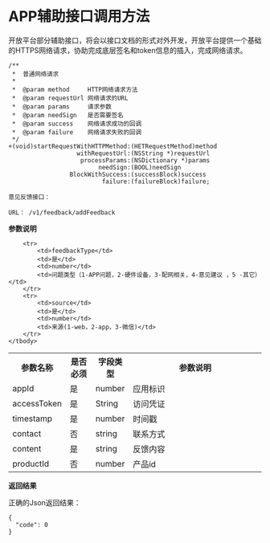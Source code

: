 # APP辅助接口调用方法

开放平台部分辅助接口，将会以接口文档的形式对外开发，开放平台提供一个基础的HTTPS网络请求，协助完成底层签名和token信息的插入，完成网络请求。

```
/**
 *  普通网络请求
 *
 *  @param method     HTTP网络请求方法
 *  @param requestUrl 网络请求的URL
 *  @param params     请求参数
 *  @param needSign   是否需要签名
 *  @param success    网络请求成功的回调
 *  @param failure    网络请求失败的回调
 */
+(void)startRequestWithHTTPMethod:(HETRequestMethod)method
                   withRequestUrl:(NSString *)requestUrl
                    processParams:(NSDictionary *)params
                         needSign:(BOOL)needSign
                 BlockWithSuccess:(successBlock)success
                          failure:(failureBlock)failure;
```

```
意见反馈接口：

URL： /v1/feedback/addFeedback
```

**参数说明**

<table width="100%" style="border-spacing: 0; border-collapse: collapse; cellspacing:0;">
	<tbody>
		<tr>
			<th width="16%">参数名称</th>
			<th width="11%">是否必须</th>
			<th width="11%">字段类型</th>
			<th width="62%">参数说明</th>
		</tr>
		<tr>
			<td>appId</td>
			<td>是</td>
			<td>number</td>
			<td>应用标识</td>
		</tr>
		<tr>
			<td>accessToken</td>
			<td>是</td>
			<td>String</td>
			<td>访问凭证</td>
		</tr>
		<tr>
			<td>timestamp</td>
			<td>是</td>
			<td>number</td>
			<td>时间戳</td>
		</tr>
		<tr>
			<td>contact</td>
			<td>否</td>
			<td>string</td>
			<td>联系方式</td>
		</tr>
		<tr>
			<td>content</td>
			<td>是</td>
			<td>string</td>
			<td>反馈内容</td>
		</tr>
		<tr>
			<td>productId</td>
			<td>否</td>
			<td>number</td>
			<td>产品id</td>
		</tr>	

		<tr>
			<td>feedbackType</td>
			<td>是</td>
			<td>number</td>
			<td>问题类型（1-APP问题，2-硬件设备，3-配网相关，4-意见建议 ，5 -其它）</td>
		</tr>	
		<tr>
			<td>source</td>
			<td>是</td>
			<td>number</td>
			<td>来源(1-web，2-app，3-微信)</td>
		</tr>
	</tbody>
</table>

**返回结果**

正确的Json返回结果：

	{
	  "code": 0
	}
